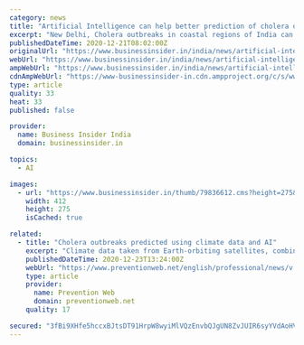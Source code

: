 ```yaml
---
category: news
title: "Artificial Intelligence can help better prediction of cholera outbreaks in coastal regions of India, reveals new study"
excerpt: "New Delhi, Cholera outbreaks in coastal regions of India can be predicted with an 89% success rate using climate data taken from Earth-orbiting satellites combined with artificial intelligence (AI) techniques,"
publishedDateTime: 2020-12-21T08:02:00Z
originalUrl: "https://www.businessinsider.in/india/news/artificial-intelligence-can-help-better-prediction-of-cholera-outbreaks-in-coastal-regions-of-india-reveals-new-study/articleshow/79836479.cms"
webUrl: "https://www.businessinsider.in/india/news/artificial-intelligence-can-help-better-prediction-of-cholera-outbreaks-in-coastal-regions-of-india-reveals-new-study/articleshow/79836479.cms"
ampWebUrl: "https://www.businessinsider.in/india/news/artificial-intelligence-can-help-better-prediction-of-cholera-outbreaks-in-coastal-regions-of-india-reveals-new-study/amp_articleshow/79836479.cms"
cdnAmpWebUrl: "https://www-businessinsider-in.cdn.ampproject.org/c/s/www.businessinsider.in/india/news/artificial-intelligence-can-help-better-prediction-of-cholera-outbreaks-in-coastal-regions-of-india-reveals-new-study/amp_articleshow/79836479.cms"
type: article
quality: 33
heat: 33
published: false

provider:
  name: Business Insider India
  domain: businessinsider.in

topics:
  - AI

images:
  - url: "https://www.businessinsider.in/thumb/79836612.cms?height=275&width=412"
    width: 412
    height: 275
    isCached: true

related:
  - title: "Cholera outbreaks predicted using climate data and AI"
    excerpt: "Climate data taken from Earth-orbiting satellites, combined with machine learning techniques, are helping to better predict outbreaks of cholera."
    publishedDateTime: 2020-12-23T13:24:00Z
    webUrl: "https://www.preventionweb.net/english/professional/news/v.php?id=75300"
    type: article
    provider:
      name: Prevention Web
      domain: preventionweb.net
    quality: 17

secured: "3fBi9XHfe5hccxBJtsDT91HrpW8wyiMlVQzEnvbQJgUN8ZvJUIR6syYVdAoHVvrT6WzMuJL32gvAPmqy9PewQVoC+y9DmCC/N3viqVVBm1gxI7t723tZoIfYWDOpBwX7pdiRMOhydgJmy68lWWbzSr6KLst0tLgoaabZFuyz6i17vdu/yVaS0Ne7BOmt1dWBihj1fg3ApB/P3krRw1PkVTzrGVm8XEsWDQr+KumzOhRZ71RFxKbjkZuJMyqSsWXpt0Sf7U2wJOtgz1wTFsJNFyZQczrB3FL2fnSgnH0jXOO3iSHG0VCG7qH8wRoeZw7aB0JjGJYhMR2uAAtRrZ70iRmaG8ootYliydttUdDXkZM=;sZ3XeNYTlOEOUU9NEtErOA=="
---
```


